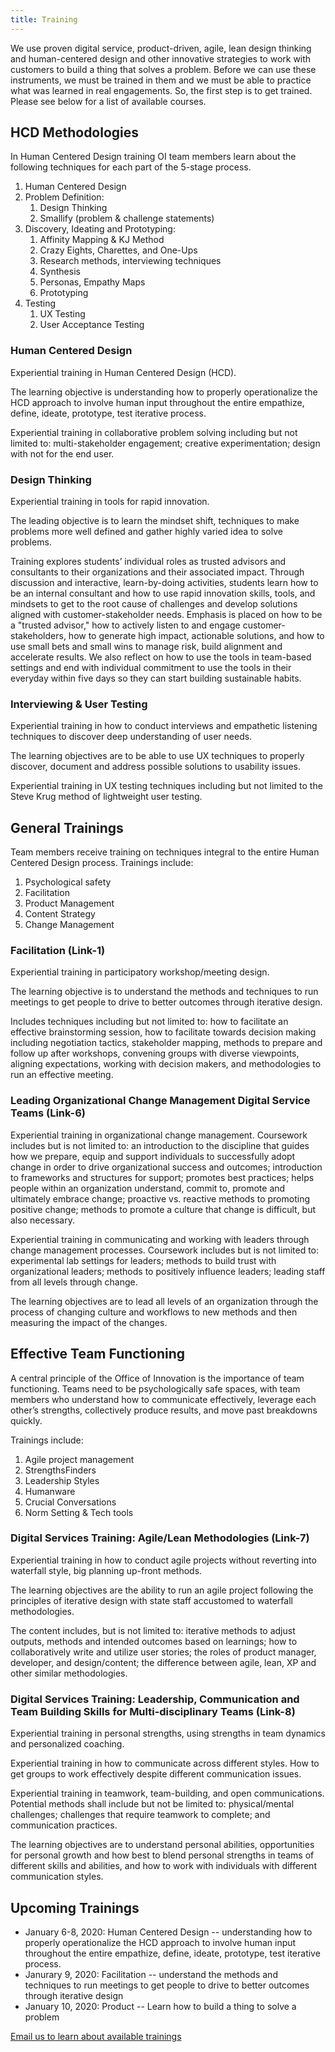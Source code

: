 ```yaml
---
title: Training
---
```


We use proven digital service, product-driven, agile, lean design thinking and human-centered design and other innovative strategies to work with customers to build a thing that solves a problem. Before we can use these instruments, we must be trained in them and we must be able to practice what was learned in real engagements. So, the first step is to get trained. Please see below for a list of available courses.



## HCD Methodologies

In Human Centered Design training OI team members learn about the following techniques for each part of the 5-stage process. 

1. Human Centered Design
2. Problem Definition:
    1. Design Thinking
    2. Smallify (problem & challenge statements)
3. Discovery, Ideating and Prototyping:
    1. Affinity Mapping & KJ Method
    2. Crazy Eights, Charettes, and One-Ups
    3. Research methods, interviewing techniques
    4. Synthesis
    5. Personas, Empathy Maps
    6. Prototyping
4. Testing
    1. UX Testing
    2. User Acceptance Testing
      
### Human Centered Design 

Experiential training in Human Centered Design (HCD). 

The learning objective is understanding how to properly operationalize the HCD approach to involve human input throughout the entire empathize, define, ideate, prototype, test iterative process.

Experiential training in collaborative problem solving including but not limited to: multi-stakeholder engagement; creative experimentation; design with not for the end user.

### Design Thinking  

Experiential training in tools for rapid innovation. 

The leading objective is to learn the mindset shift, techniques to make problems more well defined and gather highly varied idea to solve problems.

Training explores students’ individual roles as trusted advisors and consultants to their organizations and their associated impact. Through discussion and interactive, learn-by-doing activities, students learn how to be an internal consultant and how to use rapid innovation skills, tools, and mindsets to get to the root cause of challenges and develop solutions aligned with customer-stakeholder needs. Emphasis is placed on how to be a "trusted advisor," how to actively listen to and engage customer-stakeholders, how to generate high impact, actionable solutions, and how to use small bets and small wins to manage risk, build alignment and accelerate results. We also reflect on how to use the tools in team-based settings and end with individual commitment to use the tools in their everyday within five days so they can start building sustainable habits.

### Interviewing & User Testing 

Experiential training in how to conduct interviews and empathetic listening techniques to discover deep understanding of user needs.

The learning objectives are to be able to use UX techniques to properly discover, document and address possible solutions to usability issues.

Experiential training in UX testing techniques including but not limited to the Steve Krug method of lightweight user testing.



## General Trainings

Team members receive training on techniques integral to the entire Human Centered Design process. Trainings include:

1. Psychological safety
2. Facilitation
3. Product Management
4. Content Strategy 
5. Change Management

### Facilitation (Link-1)

Experiential training in participatory workshop/meeting design. 

The learning objective is to understand the methods and techniques to run meetings to get people to drive to better outcomes through iterative design.

Includes techniques including but not limited to: how to facilitate an effective brainstorming session, how to facilitate towards decision making including negotiation tactics, stakeholder mapping, methods to prepare and follow up after workshops, convening groups with diverse viewpoints, aligning expectations, working with decision makers, and methodologies to run an effective meeting. 

### Leading Organizational Change Management Digital Service Teams (Link-6)

Experiential training in organizational change management. Coursework includes but is not limited to: an introduction to the discipline that guides how we prepare, equip and support individuals to successfully adopt change in order to drive organizational success and outcomes; introduction to frameworks and structures for support; promotes best practices; helps people within an organization understand, commit to, promote and ultimately embrace change; proactive vs. reactive methods to promoting positive change; methods to promote a culture that change is difficult, but also necessary.

Experiential training in communicating and working with leaders through change management processes. Coursework includes but is not limited to: experimental lab settings for leaders; methods to build trust with organizational leaders; methods to positively influence leaders; leading staff from all levels through change.

The learning objectives are to lead all levels of an organization through the process of changing culture and workflows to new methods and then measuring the impact of the changes.



## Effective Team Functioning

A central principle of the Office of Innovation is the importance of team functioning. Teams need to be psychologically safe spaces, with team members who understand how to communicate effectively, leverage each other’s strengths, collectively produce results, and move past breakdowns quickly. 

Trainings include:

1. Agile project management
2. StrengthsFinders
3. Leadership Styles
4. Humanware
5. Crucial Conversations
6. Norm Setting & Tech tools

### Digital Services Training: Agile/Lean Methodologies (Link-7)

Experiential training in how to conduct agile projects without reverting into waterfall style, big planning up-front methods.

The learning objectives are the ability to run an agile project following the principles of iterative design with state staff accustomed to waterfall methodologies.

The content includes, but is not limited to: iterative methods to adjust outputs, methods and intended outcomes based on learnings; how to collaboratively write and utilize user stories; the roles of product manager, developer, and design/content; the difference between agile, lean, XP and other similar methodologies.

### Digital Services Training: Leadership, Communication and Team Building Skills for Multi-disciplinary Teams (Link-8)

Experiential training in personal strengths, using strengths in team dynamics and personalized coaching.

Experiential training in how to communicate across different styles. How to get groups to work effectively despite different communication issues. 

Experiential training in teamwork, team-building, and open communications. Potential methods shall include but not be limited to: physical/mental challenges; challenges that require teamwork to complete; and communication practices.

The learning objectives are to understand personal abilities, opportunities for personal growth and how best to blend personal strengths in teams of different skills and abilities, and how to work with individuals with different communication styles.



## Upcoming Trainings


* January 6-8, 2020: Human Centered Design -- understanding how to properly operationalize the HCD approach to involve human input throughout the entire empathize, define, ideate, prototype, test iterative process.
* Janurary 9, 2020: Facilitation -- understand the methods and techniques to run meetings to get people to drive to better outcomes through iterative design
* January 10, 2020: Product -- Learn how to build a thing to solve a problem



[Email us to learn about available trainings](mailto:name@email.com)




